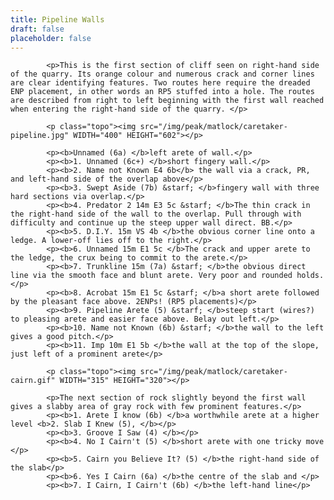 ```yaml
---
title: Pipeline Walls
draft: false
placeholder: false
---
```



            <p>This is the first section of cliff seen on right-hand side of the quarry. Its orange colour and numerous crack and corner lines are clear identifying features. Two routes here require the dreaded ENP placement, in other words an RP5 stuffed into a hole. The routes are described from right to left beginning with the first wall reached when entering the right-hand side of the quarry. </p>

            <p class="topo"><img src="/img/peak/matlock/caretaker-pipeline.jpg" WIDTH="400" HEIGHT="602"></p>

            <p><b>Unnamed (6a) </b>left arete of wall.</p>
            <p><b>1. Unnamed (6c+) </b>short fingery wall.</p>
            <p><b>2. Name not Known E4 6b</b> the wall via a crack, PR, and left-hand side of the overlap above</p>
            <p><b>3. Swept Aside (7b) &starf; </b>fingery wall with three hard sections via overlap.</p>
            <p><b>4. Predator 2 14m E3 5c &starf; </b>The thin crack in the right-hand side of the wall to the overlap. Pull through with difficulty and continue up the steep upper wall direct. BB.</p>
            <p><b>5. D.I.Y. 15m VS 4b </b>the obvious corner line onto a ledge. A lower-off lies off to the right.</p>
            <p><b>6. Unnamed 15m E1 5c </b>The crack and upper arete to the ledge, the crux being to commit to the arete.</p>
            <p><b>7. Trunkline 15m (7a) &starf; </b>the obvious direct line via the smooth face and blunt arete. Very poor and rounded holds.</p>
            <p><b>8. Acrobat 15m E1 5c &starf; </b>a short arete followed by the pleasant face above. 2ENPs! (RP5 placements)</p>
            <p><b>9. Pipeline Arete (5) &starf; </b>steep start (wires?) to pleasing arete and easier face above. Belay out left.</p>
            <p><b>10. Name not Known (6b) &starf; </b>the wall to the left gives a good pitch.</p>
            <p><b>11. Imp 10m E1 5b </b>the wall at the top of the slope, just left of a prominent arete</p>

            <p class="topo"><img src="/img/peak/matlock/caretaker-cairn.gif" WIDTH="315" HEIGHT="320"></p>

            <p>The next section of rock slightly beyond the first wall gives a slabby area of gray rock with few prominent features.</p>
            <p><b>1. Arete I know (6b) </b>a worthwhile arete at a higher level <b>2. Slab I Knew (5), </b></p>
            <p><b>3. Groove I Saw (4) </b></p>
            <p><b>4. No I Cairn't (5) </b>short arete with one tricky move </p>
            <p><b>5. Cairn you Believe It? (5) </b>the right-hand side of the slab</p>
            <p><b>6. Yes I Cairn (6a) </b>the centre of the slab and </p>
            <p><b>7. I Cairn, I Cairn't (6b) </b>the left-hand line</p>


